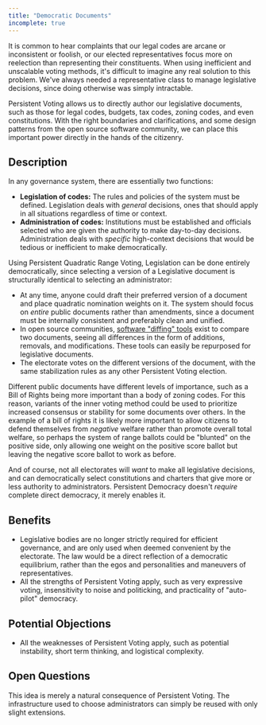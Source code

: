 ```yaml
---
title: "Democratic Documents"
incomplete: true
---
```


It is common to hear complaints that our legal codes are arcane or inconsistent or foolish, or our elected representatives focus more on reelection than representing their constituents. When using inefficient and unscalable voting methods, it's difficult to imagine any real solution to this problem. We've always needed a representative class to manage legislative decisions, since doing otherwise was simply intractable.

Persistent Voting allows us to directly author our legislative documents, such as those for legal codes, budgets, tax codes, zoning codes, and even constitutions. With the right boundaries and clarifications, and some design patterns from the open source software community, we can place this important power directly in the hands of the citizenry.

## Description

In any governance system, there are essentially two functions:

- **Legislation of codes:** The rules and policies of the system must be defined. Legislation deals with *general* decisions, ones that should apply in all situations regardless of time or context.
- **Administration of codes:** Institutions must be established and officials selected who are given the authority to make day-to-day decisions. Administration deals with *specific* high-context decisions that would be tedious or inefficient to make democratically.

Using Persistent Quadratic Range Voting, Legislation can be done entirely democratically, since selecting a version of a Legislative document is structurally identical to selecting an administrator:

- At any time, anyone could draft their preferred version of a document and place quadratic nomination weights on it. The system should focus on *entire* public documents rather than amendments, since a document must be internally consistent and preferably clean and unified.
- In open source communities, [software "diffing" tools](https://en.wikipedia.org/wiki/Diff#Usage) exist to compare two documents, seeing all differences in the form of additions, removals, and modifications. These tools can easily be repurposed for legislative documents.
- The electorate votes on the different versions of the document, with the same stabilization rules as any other Persistent Voting election.

Different public documents have different levels of importance, such as a Bill of Rights being more important than a body of zoning codes. For this reason, variants of the inner voting method could be used to prioritize increased consensus or stability for some documents over others. In the example of a bill of rights it is likely more important to allow citizens to defend themselves from *negative* welfare rather than promote overall total welfare, so perhaps the system of range ballots could be "blunted" on the positive side, only allowing one weight on the positive score ballot but leaving the negative score ballot to work as before.

And of course, not all electorates will *want* to make all legislative decisions, and can democratically select constitutions and charters that give more or less authority to administrators. Persistent Democracy doesn't *require* complete direct democracy, it merely enables it.

## Benefits

- Legislative bodies are no longer strictly required for efficient governance, and are only used when deemed convenient by the electorate. The law would be a direct reflection of a democratic equilibrium, rather than the egos and personalities and maneuvers of representatives.
- All the strengths of Persistent Voting apply, such as very expressive voting, insensitivity to noise and politicking, and practicality of "auto-pilot" democracy.

## Potential Objections

- All the weaknesses of Persistent Voting apply, such as potential instability, short term thinking, and logistical complexity.

## Open Questions

This idea is merely a natural consequence of Persistent Voting. The infrastructure used to choose administrators can simply be reused with only slight extensions.
